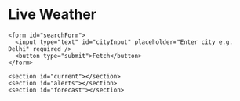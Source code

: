 
<!DOCTYPE html>
<html lang="en">
<head>
  <meta charset="UTF-8" />
  <meta name="viewport" content="width=device-width,initial-scale=1" />
  <title>Weather & Alerts</title>
  <link rel="stylesheet" href="style.css" />
</head>
<body>
  <main class="card">
    <h1>Live Weather</h1>

    <form id="searchForm">
      <input type="text" id="cityInput" placeholder="Enter city e.g. Delhi" required />
      <button type="submit">Fetch</button>
    </form>

    <section id="current"></section>
    <section id="alerts"></section>
    <section id="forecast"></section>
  </main>

  <script src="script.js"></script>
</body>
</html>